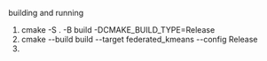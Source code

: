 building and running

1. cmake -S . -B build -DCMAKE_BUILD_TYPE=Release
2. cmake --build build --target federated_kmeans --config Release
3. 